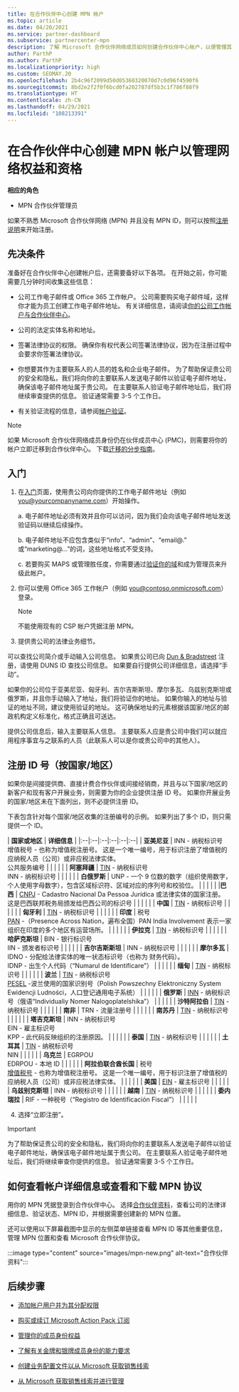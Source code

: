 ```yaml
---
title: 在合作伙伴中心创建 MPN 帐户
ms.topic: article
ms.date: 04/20/2021
ms.service: partner-dashboard
ms.subservice: partnercenter-mpn
description: 了解 Microsoft 合作伙伴网络成员如何创建合作伙伴中心帐户，以便管理其网络权益和资格。
author: ParthP
ms.author: ParthP
ms.localizationpriority: high
ms.custom: SEOMAY.20
ms.openlocfilehash: 2b4c96f2099d50d05360320070d7c0d96f4590f6
ms.sourcegitcommit: 8bd2e2f2f0f6bcd0fa202787df5b3c1f786f88f9
ms.translationtype: HT
ms.contentlocale: zh-CN
ms.lasthandoff: 04/29/2021
ms.locfileid: "108213391"
---
```

# <a name="create-an-mpn-account-in-partner-center-to-manage-network-benefits-and-competencies"></a>在合作伙伴中心创建 MPN 帐户以管理网络权益和资格

**相应的角色**

- MPN 合作伙伴管理员

如果不熟悉 Microsoft 合作伙伴网络 (MPN) 并且没有 MPN ID，则可以按照[注册说明](https://partner.microsoft.com/dashboard/account/v3/enrollment/introduction/partnership)来开始注册。

## <a name="prerequisites"></a>先决条件 

准备好在合作伙伴中心创建帐户后，还需要备好以下各项。  在开始之前，你可能需要几分钟时间收集这些信息：

- 公司工作电子邮件或 Office 365 工作帐户。 公司需要购买电子邮件域，这样你才能为员工创建工作电子邮件地址。 有关详细信息，请阅读[你的公司工作帐户与合作伙伴中心](azure-active-directory-tenants-and-partner-center.md)。 
 
- 公司的法定实体名称和地址。

- 签署法律协议的权限。 确保你有权代表公司签署法律协议，因为在注册过程中会要求你签署法律协议。

- 你想要其作为主要联系人的人员的姓名和企业电子邮件。 为了帮助保证贵公司的安全和隐私，我们将向你的主要联系人发送电子邮件以验证电子邮件地址，确保该电子邮件地址属于贵公司。 在主要联系人验证电子邮件地址后，我们将继续审查提供的信息。 验证通常需要 3-5 个工作日。 

- 有关验证流程的信息，请参阅[帐户验证](verification-responses.md)。

>[!NOTE]
>如果 Microsoft 合作伙伴网络成员身份仍在伙伴成员中心 (PMC)，则需要将你的帐户立即迁移到合作伙伴中心。 下载[迁移的分步指南](https://assetsprod.microsoft.com/mpn/migrate-pmc-pc-mpa-guide.pptx)。

## <a name="get-started"></a>入门

1. 在[入门](https://partner.microsoft.com/dashboard/account/v3/enrollment/introduction/partnership)页面，使用贵公司向你提供的工作电子邮件地址（例如 you@yourcompanyname.com）开始操作。

 
    a.  电子邮件地址必须有效并且你可以访问，因为我们会向该电子邮件地址发送验证码以继续后续操作。

    b.  电子邮件地址不应包含类似于“info”、“admin”、“email@.” 或“marketing@...”的词，这些地址格式不受支持。

    c.  若要购买 MAPS 或管理胜任度，你需要通过[验证你的域](become-global-admin.md)和成为管理员来升级此帐户。 

2. 你可以使用 Office 365 工作帐户（例如 you@contoso.onmicrosoft.com）登录。

   >[!NOTE]
   > 不能使用现有的 CSP 帐户凭据注册 MPN。

3. 提供贵公司的法律业务细节。

可以查找公司简介或手动输入公司信息。 如果贵公司已向 [Dun & Bradstreet](https://partner.microsoft.com/marketing/usisvshowcase/dunandbrad) 注册，请使用 DUNS ID 查找公司信息。 如果要自行提供公司详细信息，请选择“手动”。

如果你的公司位于亚美尼亚、匈牙利、吉尔吉斯斯坦、摩尔多瓦、乌兹别克斯坦或俄罗斯，并且你手动输入了地址，我们将验证你的地址。      如果你输入的地址与验证的地址不同，建议使用验证的地址。 这可确保地址的元素根据该国家/地区的邮政机构定义标准化，格式正确且可送达。  

提供公司信息后，输入主要联系人信息。 主要联系人应是贵公司中我们可以就应用程序事宜与之联系的人员（此联系人可以是你或贵公司中的其他人）。

## <a name="registration-id-numbers-by-country"></a>注册 ID 号（按国家/地区）

如果你是间接提供商、直接计费合作伙伴或间接经销商，并且与以下国家/地区的新客户和现有客户开展业务，则需要为你的企业提供注册 ID 号。 如果你开展业务的国家/地区未在下面列出，则不必提供注册 ID。

下表包含针对每个国家/地区收集的注册编号的示例。 如果列出了多个 ID，则只需提供一个 ID。

| **国家或地区** | **详细信息** | 
|:--|:--|:--|:--|:--|:--|
| **亚美尼亚** | INN - 纳税标识号<br>增值税号 - 也称为增值税注册号。 这是一个唯一编号，用于标识注册了增值税的应纳税人员（公司）或非应税法律实体。<br>公共服务编号 |  |  | |  |
| **阿塞拜疆**  | [TIN](http://www.oecd.org/tax/automatic-exchange/crs-implementation-and-assistance/tax-identification-numbers/Azerbaijan-TIN.pdf) - 纳税标识号<br>INN - 纳税标识号 |  |  |  |  |
| **白俄罗斯**  | UNP - 一个 9 位数的数字（组织使用数字，个人使用字母数字），包含区域标识符、区域对应的序列号和校验位。 |  |  |  |  |
|**巴西** | [CNPJ](http://www.oecd.org/tax/automatic-exchange/crs-implementation-and-assistance/tax-identification-numbers/Brazil-TIN.pdf) - Cadastro Nacional Da Pessoa Jurídica 或法律实体的国家注册。 这是巴西联邦税务局颁发给巴西公司的标识号  |  |  |  |  |
| **中国** | [TIN](http://www.oecd.org/tax/automatic-exchange/crs-implementation-and-assistance/tax-identification-numbers/China-TIN.pdf) - 纳税标识号 |  |  |  |  |
| **匈牙利**  | [TIN](http://www.oecd.org/tax/automatic-exchange/crs-implementation-and-assistance/tax-identification-numbers/Hungary-TIN.pdf) - 纳税标识号 |  |  |  |  |
| **印度** | 税号<br>[PAN](http://www.oecd.org/tax/automatic-exchange/crs-implementation-and-assistance/tax-identification-numbers/India-TIN.pdf) -（Presence Across Nation，遍布全国）PAN India Involvement 表示一家组织在印度的多个地区有运营场所。 |  |  |  |  |
| **伊拉克** | [TIN](http://www.oecd.org/tax/automatic-exchange/crs-implementation-and-assistance/tax-identification-numbers/) - 纳税标识号 |  |  |  |  |
| **哈萨克斯坦**  | BIN - 银行标识号<br>IIN - 颁发者标识号 |  |  |  |  |
| **吉尔吉斯斯坦**  | INN - 纳税标识号 |  |  |  |  |
| **摩尔多瓦**  | IDNO - 分配给法律实体的唯一状态标识号（也称为 财务代码）。<br>IDNP - 出生个人代码（“Numarul de Identificare”） |  |  |  |  |
| **缅甸** | [TIN](http://www.oecd.org/tax/automatic-exchange/crs-implementation-and-assistance/tax-identification-numbers/) - 纳税标识号 |  |  |  |  |
| **波兰**  | [TIN](http://www.oecd.org/tax/automatic-exchange/crs-implementation-and-assistance/tax-identification-numbers/Poland-TIN.pdf) - 纳税标识号<br>[PESEL](http://www.oecd.org/tax/automatic-exchange/crs-implementation-and-assistance/tax-identification-numbers/Poland-TIN.pdf) -波兰使用的国家识别号（Polish Powszechny Elektroniczny System Ewidencji Ludności，人口登记通用电子系统） |  |  |  |  |
| **俄罗斯**  | [INN](http://www.oecd.org/tax/automatic-exchange/crs-implementation-and-assistance/tax-identification-numbers/Russia-TIN.pdf) - 纳税标识号（俄语“Individualiy Nomer Nalogoplatelshika”） |  |  |  |  |
| **沙特阿拉伯** | [TIN](http://www.oecd.org/tax/automatic-exchange/crs-implementation-and-assistance/tax-identification-numbers/Saudi-Arabia-TIN.pdf) - 纳税标识号 |  |  |  |  |
| **南非** | TRN - 流量注册号 |  |  |  |  |
| **南苏丹** | [TIN](http://www.oecd.org/tax/automatic-exchange/crs-implementation-and-assistance/tax-identification-numbers/) - 纳税标识号 |  |  |  |  |
| **塔吉克斯坦**  | INN - 纳税标识号<br>EIN - 雇主标识号<br>KPP - 此代码反映组织的注册原因。 |  |  |  |  |
| **泰国** | [TIN](http://www.oecd.org/tax/automatic-exchange/crs-implementation-and-assistance/tax-identification-numbers/) - 纳税标识号 |  |  |  |  |
| **土耳其** | [TIN](http://www.oecd.org/tax/automatic-exchange/crs-implementation-and-assistance/tax-identification-numbers/Turkey-TIN.pdf) - 纳税标识号<br>NIN |  |  |  |  |
| **乌克兰**  | EGRPOU<br>EDRPOU - 本地 ID |  |  |  |  |
| **阿拉伯联合酋长国** | 税号<br>[增值税号](http://www.oecd.org/tax/automatic-exchange/crs-implementation-and-assistance/tax-identification-numbers/UAE-TIN.pdf) - 也称为增值税注册号。 这是一个唯一编号，用于标识注册了增值税的应纳税人员（公司）或非应税法律实体。 |  |  |  |  |
| **美国** | [EIN](https://irs.ein-forms-gov.com/?keyword=employer%20identification%20number&source=Google&network=o&device=c&devicemodel=&mobile=&adposition%5d&targetid=kwd-81501461534755:loc-190&msclkid=458d3159f6051392f5286e8e75ed79ce) - 雇主标识号 |  |  |  |  |
| **乌兹别克斯坦**  | INN - 纳税标识号 |  |  |  |  |
| **越南** | [TIN](http://www.oecd.org/tax/automatic-exchange/crs-implementation-and-assistance/tax-identification-numbers/) - 纳税标识号 |  |  |  |  |
| **委内瑞拉** | RIF - 一种税号（“Registro de Identificación Fiscal”） |  |  |  |  |

4. 选择“立即注册”。

>[!IMPORTANT]
>为了帮助保证贵公司的安全和隐私，我们将向你的主要联系人发送电子邮件以验证电子邮件地址，确保该电子邮件地址属于贵公司。 在主要联系人验证电子邮件地址后，我们将继续审查你提供的信息。 验证通常需要 3-5 个工作日。 

## <a name="how-to-view-account-details-or-view-and-download-the-mpn-agreement"></a>如何查看帐户详细信息或查看和下载 MPN 协议

用你的 MPN 凭据登录到合作伙伴中心。 选择[合作伙伴资料](https://partner.microsoft.com/pcv/accountsettings/connectedpartnerprofile)，查看公司的法律详细信息、验证状态、MPN ID，并根据需要创建新的 MPN 位置。 

还可以使用以下屏幕截图中显示的左侧菜单链接查看 MPN ID 等其他重要信息，管理 MPN 位置和查看 Microsoft 合作伙伴协议。

:::image type="content" source="images/mpn-new.png" alt-text="合作伙伴资料":::


## <a name="next-steps"></a>后续步骤

-  [添加帐户用户并为其分配权限](create-user-accounts-and-set-permissions.md)

-  [购买或续订 Microsoft Action Pack 订阅](mpn-get-action-pack.md)

-  [管理你的成员身份权益](manage-your-partner-network-benefits.md)

-  [了解有关金牌和银牌成员身份的能力要求](https://partner.microsoft.com/membership/competencies)

-  [创建业务配置文件以从 Microsoft 获取销售线索](create-a-marketing-profile.md)

-  [从 Microsoft 获取销售线索并进行管理](manage-leads.md)
